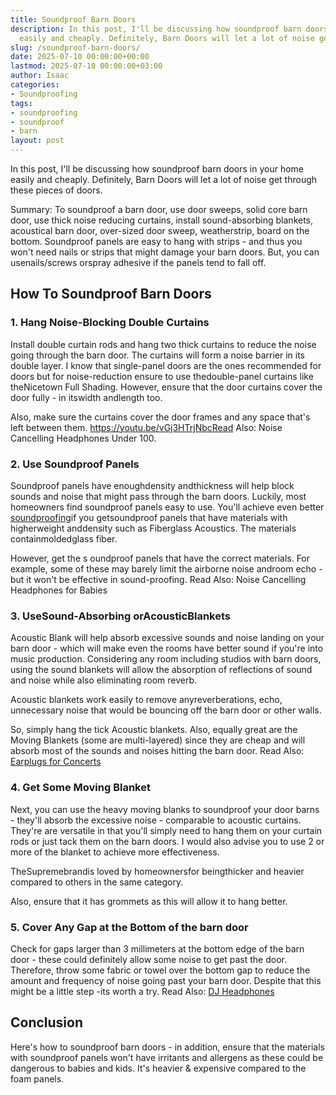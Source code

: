 ```yaml
---
title: Soundproof Barn Doors
description: In this post, I'll be discussing how soundproof barn doors in your home
  easily and cheaply. Definitely, Barn Doors will let a lot of noise get through these...
slug: /soundproof-barn-doors/
date: 2025-07-10 00:00:00+00:00
lastmod: 2025-07-10 00:00:00+03:00
author: Isaac
categories:
- Soundproofing
tags:
- soundproofing
- soundproof
- barn
layout: post
---
```

In this post, I'll be discussing how soundproof barn doors in your home easily and cheaply. Definitely, Barn Doors will let a lot of noise get through these pieces of doors.

Summary: To soundproof a barn door, use door sweeps, solid core barn door, use thick noise reducing curtains, install sound-absorbing blankets, acoustical barn door, over-sized door sweep, weatherstrip, board on the bottom. Soundproof panels are easy to hang with strips - and thus you won't need nails or strips that might damage your barn doors. But, you can usenails/screws orspray adhesive if the panels tend to fall off.

##  How To Soundproof Barn Doors

###  1. Hang Noise-Blocking Double Curtains

Install double curtain rods and hang two thick curtains to reduce the noise going through the barn door. The curtains will form a noise barrier in its double layer. I know that single-panel doors are the ones recommended for doors but for noise-reduction ensure to use thedouble-panel curtains like theNicetown Full Shading. However, ensure that the door curtains cover the door fully - in itswidth andlength too.

Also, make sure the curtains cover the door frames and any space that's left between them. https://youtu.be/vGj3HTrjNbcRead Also: Noise Cancelling Headphones Under 100.

###  2. Use Soundproof Panels

Soundproof panels have enoughdensity andthickness will help block sounds and noise that might pass through the barn doors. Luckily, most homeowners find soundproof panels easy to use. You'll achieve even better [soundproofing](https://pestpolicy.com/best-soundproof-earmuffs-for-sleeping/)if you getsoundproof panels that have materials with higherweight anddensity such as Fiberglass Acoustics. The materials containmoldedglass fiber.

However, get the s oundproof panels that have the correct materials. For example, some of these may barely limit the airborne noise androom echo - but it won't be effective in sound-proofing. Read Also: Noise Cancelling Headphones for Babies

###  3. UseSound-Absorbing orAcousticBlankets

Acoustic Blank will help absorb excessive sounds and noise landing on your barn door - which will make even the rooms have better sound if you're into music production. Considering any room including studios with barn doors, using the sound blankets will allow the absorption of reflections of sound and noise while also eliminating room reverb.

Acoustic blankets work easily to remove anyreverberations, echo, unnecessary noise that would be bouncing off the barn door or other walls.

So, simply hang the tick Acoustic blankets. Also, equally great are the Moving Blankets (some are multi-layered) since they are cheap and will absorb most of the sounds and noises hitting the barn door. Read Also: [Earplugs for Concerts](https://pestpolicy.com/best-earplugs-for-concerts/)

###  4. Get Some Moving Blanket

Next, you can use the heavy moving blanks to soundproof your door barns - they'll absorb the excessive noise - comparable to acoustic curtains. They're are versatile in that you'll simply need to hang them on your curtain rods or just tack them on the barn doors. I would also advise you to use 2 or more of the blanket to achieve more effectiveness.

TheSupremebrandis loved by homeownersfor beingthicker and heavier compared to others in the same category.

Also, ensure that it has grommets as this will allow it to hang better.

###  5. Cover Any Gap at the Bottom of the barn door

Check for gaps larger than 3 millimeters at the bottom edge of the barn door - these could definitely allow some noise to get past the door. Therefore, throw some fabric or towel over the bottom gap to reduce the amount and frequency of noise going past your barn door. Despite that this might be a little step -its worth a try. Read Also: [DJ Headphones](https://pestpolicy.com/best-dj-headphones/)

##  Conclusion

Here's how to soundproof barn doors - in addition, ensure that the materials with soundproof panels won't have irritants and allergens as these could be dangerous to babies and kids. It's heavier & expensive compared to the foam panels.